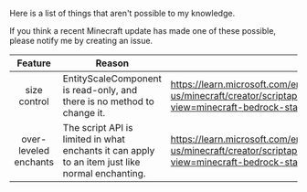 Here is a list of things that aren't possible to my knowledge.

If you think a recent Minecraft update has made one of these possible, please notify me by creating an issue.

Feature | Reason | References
:---: | --- | ---
size control | EntityScaleComponent is read-only, and there is no method to change it. | https://learn.microsoft.com/en-us/minecraft/creator/scriptapi/minecraft/server/entityscalecomponent?view=minecraft-bedrock-stable
over-leveled enchants | The script API is limited in what enchants it can apply to an item just like normal enchanting. | https://learn.microsoft.com/en-us/minecraft/creator/scriptapi/minecraft/server/itemenchantablecomponent?view=minecraft-bedrock-stable#addenchantment